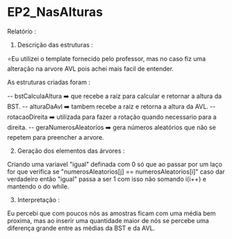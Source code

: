 # EP2_NasAlturas

Relatório :

1) Descrição das estruturas : 

⭐Eu utilizei o template fornecido pelo professor, mas no caso fiz uma alteração na arvore AVL pois achei mais facil de entender.

As estruturas criadas foram :

-- bstCalculaAltura ➡️ que recebe a raiz para calcular e retornar a altura da BST.
-- alturaDaAvl ➡️ tambem recebe a raiz e retorna a altura da AVL.
-- rotacaoDireita ➡️ utilizada para fazer a rotação quando necessario para a direita.
-- geraNumerosAleatorios ➡️ gera números aleatórios que não se repetem para preencher a arvore.

2) Geração dos elementos das árvores : 

Criando uma variavel "igual" definada com 0 só que ao passar por um laço for que verifica se "numerosAleatorios[j] == numerosAleatorios[i]" caso dar verdadeiro então "igual" passa a ser 1 com isso não somando i(i++) e mantendo o do while.
 
3) Interpretação :

Eu percebi que com poucos nós as amostras ficam com uma média bem proxima, mas ao inserir uma quantidade maior de nós se percebe uma diferença grande entre as médias da BST e da AVL.

